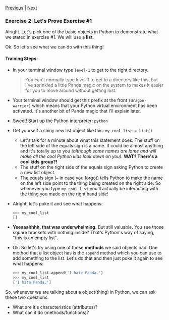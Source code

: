 [Previous](exercise-1.md) |  [Next](exercise-3.md)
### Exercise 2: Let's Prove Exercise #1
Alright.  Let's pick one of the basic objects in Python to demonstrate what
we stated in exercise #1.  We will use a **list**. 

Ok.  So let's see what we can do with this thing!

#### Training Steps:
- In your terminal window type `level-1` to get to the right directory.
    
    > You can't normally type level-1 to get to a directory like this, but
    > I've sprinkled a little Panda magic on the system to makes it easier 
    > for you to move around without getting lost.
    
- Your terminal window should get this prefix at the front `(dragon-warrior)`
which means that your Python virtual environment has been activated.  It's
another bit of Panda magic that I'll explain later.

- Sweet!  Start up the Python interpreter: `python`
- Get yourself a shiny new list object like this: `my_cool_list = list()`
    - Let's talk for a minute about what this statement does.  The stuff on
    the left side of the equals sign is a name. It could be almost anything 
    and it's totally up to you *(although some names are lame and will make 
    all the cool Python kids look down on you)*.  **WAT? There's a cool kids group?!**
    - The stuff on the right side of the equals sign asking Python to create
    a new list object.
    - The equals sign (`=` in case you forgot) tells Python to make the name
    on the left side point to the thing being created on the right side.  So
    whenever you type `my_cool_list` you'll actually be interacting with 
    the thing you made on the right hand side!
    
- Alright, let's poke it and see what happens: 
    ```python
    >>> my_cool_list
    []
    ```
    
- **Yeeaaahhhh, that was underwhelming.**  But still valuable.  You see those
square brackets with nothing inside?  That's Python's way of saying, "this
is an empty list".

- Ok. So let's try using one of those **methods** we said objects had.  One
method that a list object has is the `append` method which you can use to 
add something to the list.  Let's do that and then just poke it again to see
what happens:
    ```python
    >>> my_cool_list.append('I hate Panda.')
    >>> my_cool_list
    ['I hate Panda.']
    ```

So, whenever we are talking about a object(thing) in Python, we can ask
these two questions: 
- What are it's characteristics (attributes)?
- What can it do (methods/functions)?
